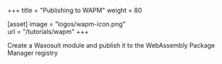 +++
title = "Publishing to WAPM"
weight = 80

[asset]
  image = "logos/wapm-icon.png"  
  url = "/tutorials/wapm"
+++

Create a Waxosuit module and publish it to the WebAssembly Package Manager registry
